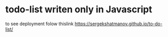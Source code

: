 # todo-list writen only in Javascript
to see deployment folow thislink https://sergekshatmanov.github.io/to-do-list/

